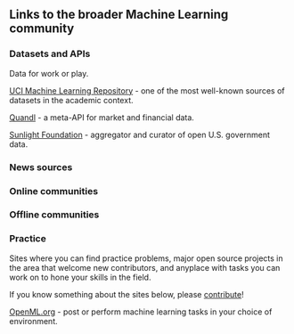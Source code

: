 ## Links to the broader Machine Learning community

### Datasets and APIs

Data for work or play.

<a href="http://archive.ics.uci.edu/ml/" target="_blank">UCI Machine Learning Repository</a> - one of the most well-known sources of datasets in the academic context.

<a href="https://www.quandl.com/home-v3" target="_blank">Quandl</a> - a meta-API for market and financial data.

<a href="https://sunlightfoundation.com/api/" target="_blank">Sunlight Foundation</a> - aggregator and curator of open U.S. government data.

### News sources

### Online communities

### Offline communities

### Practice

Sites where you can find practice problems, major open source projects in the area that welcome new contributors, and anyplace with tasks you can work on to hone your skills in the field.

If you know something about the sites below, please <a href="https://github.com/udaciouspeople/ND-Resources" target="_blank">contribute</a>!

<a href="http://www.openml.org/" target="_blank">OpenML.org</a> - post or perform machine learning tasks in your choice of environment.

